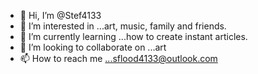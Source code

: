 - 👋 Hi, I’m @Stef4133
- 👀 I’m interested in ...art, music, family and friends.
- 🌱 I’m currently learning ...how to create instant articles.
- 💞️ I’m looking to collaborate on ...art
- 📫 How to reach me ...sflood4133@outlook.com

<!---
Stef4133/Stef4133 is a ✨ special ✨ repository because its `README.md` (this file) appears on your GitHub profile.
You can click the Preview link to take a look at your changes.
--->
